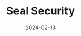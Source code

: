 ---  
layout: startup_page  
title: "Seal Security"  
id: "seal.security"  
permalink: "/sealsecurityseal.security02132024/"  
website: "https://www.seal.security/"  
funding_round: "Seed"  
funding_amount: "$7.4M"  
investors: "Vertex Ventures Israel, Crew Capital, PayPal Alumni Fund, Cyber Club London"  
about: "Seal Security leverages generative AI to provide a unique remediation solution for software supply chain vulnerabilities. It automates and scales vulnerability remediation, reducing Mean Time To Resolution (MTTR) from months to hours, and offers centralized control over patching without requiring R&D involvement. The company provides security patches across five programming languages, enabling remediation of over 95 percent of critical and high-severity vulnerabilities."  
markets: "Cybersecurity, AI, Network Security, Supply Chain Management"  
hq: "Wilmington, Delaware, United States"  
founded_year: "2022"  
linkedin: "https://www.linkedin.com/company/seal-cybersecurity"  
twitter: "https://twitter.com/SealSecurity_io"  
instagram: ""  
facebook: "https://www.facebook.com/people/Seal-Security"  
crunchbase: "https://www.crunchbase.com/organization/seal-security"  
pitchbook: "https://pitchbook.com/profiles/company/557645-14"  

date_display: "13-Feb-2024"  
date: "2024-02-13"

# SEO Optimization  
meta_title: "Seal Security - Seed Funding ($7.4M)"  
meta_description: "Seal Security, Seal Security leverages generative AI to provide a unique remediation solution for software supply chain vulnerabilities. It automates and scales vuln..."  
meta_keywords: "Seal Security, Cybersecurity, AI, Network Security, Supply Chain Management, Seed funding"  
canonical_url: "https://startup.projectstartups.com/sealsecurityseal.security02132024/"  
---